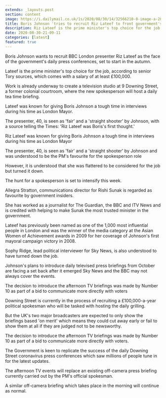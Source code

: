 ```yaml
---
extends: _layouts.post
section: content
image: https://i.dailymail.co.uk/1s/2020/08/30/14/32566210-0-image-a-28_1598794187054.jpg 
title: Boris Johnson 'tries to recruit Riz Lateef to front government's daily press conferences' 
description: Riz Lateef is the prime minister's top choice for the job from 9 Downing Street, according to senior Tory sources, which comes with a salary of at least £100,000. 
date: 2020-08-30-21-09-11 
categories: [latest] 
featured: true 
--- 
```

Boris Johnson wants to recruit BBC London presenter Riz Lateef as the face of the government's daily press conferences, set to start in the autumn.

Lateef is the prime minister's top choice for the job, according to senior Tory sources, which comes with a salary of at least £100,000.   

Work is already underway to create a television studio at 9 Downing Street, a former colonial courtroom, where the new spokesperson will host a daily tea time briefing.  

Lateef was known for giving Boris Johnson a tough time in interviews during his time as London Mayor.

The presenter, 40, is seen as 'fair' and a 'straight shooter' by Johnson, with a source telling the Times: 'Riz Lateef was Boris's first thought.'

Riz Lateef was known for giving Boris Johnson a tough time in interviews during his time as London Mayor

The presenter, 40, is seen as 'fair' and a 'straight shooter' by Johnson and was understood to be the PM's favourite for the spokesperson role

However, it is understood that she was flattered to be considered for the job but turned it down. 

The hunt for a spokesperson is set to intensify this week. 

Allegra Stratton, communications director for Rishi Sunak is regarded as favourite by government insiders.

She has worked as a journalist for The Guardian, the BBC and ITV News and is credited with helping to make Sunak the most trusted minister in the government.

Lateef has previously been named as one of the 1,000 most influential people in London and was the winner of the media category at the Asian Women of Achievement awards in 2009 for her coverage of Johnson's first mayoral campaign victory in 2008.

Sophy Ridge, lead political interviewer for Sky News, is also understood to have turned down the job.

Johnson's plans to introduce daily televised press briefings from October are facing a set back after it emerged Sky News and the BBC may not always cover the events. 

The decision to introduce the afternoon TV briefings was made by Number 10 as part of a bid to communicate more directly with voters

Downing Street is currently in the process of recruiting a £100,000-a-year political spokesman who will be tasked with hosting the daily grilling. 

But the UK's two major broadcasters are expected to only show the briefings based 'on merit' which means they could cut away early or fail to show them at all if they are judged not to be newsworthy. 

The decision to introduce the afternoon TV briefings was made by Number 10 as part of a bid to communicate more directly with voters. 

The Government is keen to replicate the success of the daily Downing Street coronavirus press conferences which saw millions of people tune in for the latest updates.

The afternoon TV events will replace an existing off-camera press briefing currently carried out by the PM's official spokesman. 

A similar off-camera briefing which takes place in the morning will continue as normal.   

